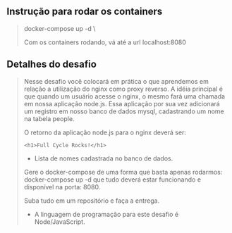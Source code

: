 
## Instrução para rodar os containers
>docker-compose up -d \
>
>Com os containers rodando, vá até a url localhost:8080
>

## Detalhes do desafio
>Nesse desafio você colocará em prática o que aprendemos em relação a utilização do nginx como proxy reverso. A idéia principal é que quando um usuário acesse o nginx, o mesmo fará uma chamada em nossa aplicação node.js. Essa aplicação por sua vez adicionará um registro em nosso banco de dados mysql, cadastrando um nome na tabela people.
>
>O retorno da aplicação node.js para o nginx deverá ser:
>
>`<h1>Full Cycle Rocks!</h1>`
>
>- Lista de nomes cadastrada no banco de dados.
>
>Gere o docker-compose de uma forma que basta apenas rodarmos: docker-compose up -d que tudo deverá estar funcionando e disponível na porta: 8080.
>
>Suba tudo em um repositório e faça a entrega.
>
>* A linguagem de programação para este desafio é Node/JavaScript.